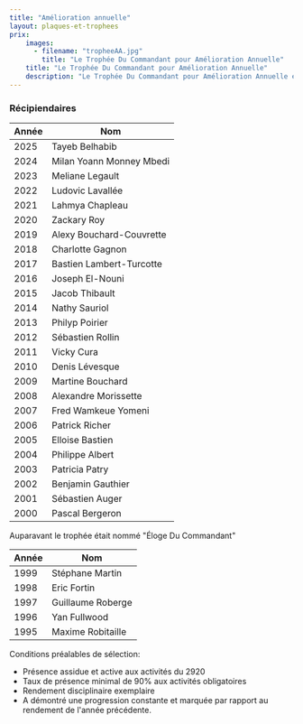 ```yaml
---
title: "Amélioration annuelle"
layout: plaques-et-trophees
prix: 
    images:
      - filename: "tropheeAA.jpg"
        title: "Le Trophée Du Commandant pour Amélioration Annuelle"
    title: "Le Trophée Du Commandant pour Amélioration Annuelle"
    description: "Le Trophée Du Commandant pour Amélioration Annuelle est remis par le commandant à un cadet ayant démontré une progression constante et remarquable tout au long de l'année."
---
```



### Récipiendaires

| Année | Nom |
| --- | --- |
| 2025 | Tayeb Belhabib |
| 2024 | Milan Yoann Monney Mbedi |
| 2023 | Meliane Legault |
| 2022 | Ludovic Lavallée |
| 2021 | Lahmya Chapleau |
| 2020 | Zackary Roy |
| 2019 | Alexy Bouchard-Couvrette |
| 2018 | Charlotte Gagnon |
| 2017 | Bastien Lambert-Turcotte |
| 2016 | Joseph El-Nouni |
| 2015 | Jacob Thibault |
| 2014 | Nathy Sauriol |
| 2013 | Philyp Poirier |
| 2012 | Sébastien Rollin |
| 2011 | Vicky Cura |
| 2010 | Denis Lévesque |
| 2009 | Martine Bouchard |
| 2008 | Alexandre Morissette |
| 2007 | Fred Wamkeue Yomeni |
| 2006 | Patrick Richer |
| 2005 | Elloise Bastien |
| 2004 | Philippe Albert |
| 2003 | Patricia Patry |
| 2002 | Benjamin Gauthier |
| 2001 | Sébastien Auger |
| 2000 | Pascal Bergeron |


Auparavant le trophée était nommé "Éloge Du Commandant" 

| Année | Nom |
| --- | --- |
| 1999 | Stéphane Martin |
| 1998 | Eric Fortin |
| 1997 | Guillaume Roberge |
| 1996 | Yan Fullwood |
| 1995 | Maxime Robitaille |

Conditions préalables de sélection: 

- Présence assidue et active aux activités du 2920  
- Taux de présence minimal de 90% aux activités obligatoires  
- Rendement disciplinaire exemplaire  
- A démontré une progression constante et marquée par rapport au rendement de l'année précédente.
